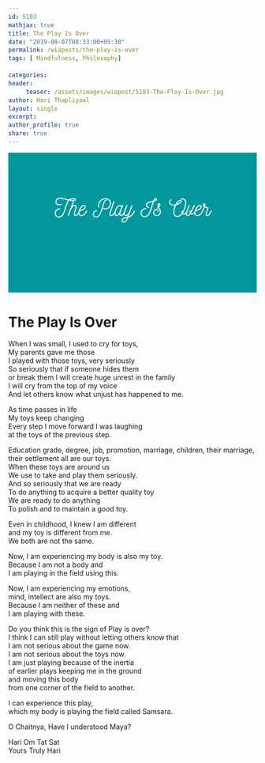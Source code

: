 ```yaml
--- 
id: 5103
mathjax: true  
title: The Play Is Over
date: "2019-08-07T08:33:00+05:30"
permalink: /wiaposts/the-play-is-over
tags: [ Mindfulness, Philosophy]    

categories: 
header:
     teaser: /assets/images/wiapost/5103-The-Play-Is-Over.jpg
author: Hari Thapliyaal 
layout: single
excerpt:  
author_profile: true 
share: true 
---
```


![The Play Is Over](/assets/images/wiapost/5103-The-Play-Is-Over.jpg)     
   
# The Play Is Over   
    
When I was small, I used to cry for toys,     
My parents gave me those     
I played with those toys, very seriously     
So seriously that if someone hides them     
or break them I will create huge unrest in the family     
I will cry from the top of my voice     
And let others know what unjust has happened to me.    
    
As time passes in life     
My toys keep changing     
Every step I move forward I was laughing     
at the toys of the previous step.    
    
Education grade, degree, job, promotion, marriage, children, their marriage,     
their settlement all are our toys.     
When these toys are around us     
We use to take and play them seriously.     
And so seriously that we are ready     
To do anything to acquire a better quality toy     
We are ready to do anything     
To polish and to maintain a good toy.    
    
Even in childhood, I knew I am different     
and my toy is different from me.     
We both are not the same.    
    
Now, I am experiencing my body is also my toy.     
Because I am not a body and     
I am playing in the field using this.    
    
Now, I am experiencing my emotions,     
mind, intellect are also my toys.     
Because I am neither of these and     
I am playing with these.    
    
Do you think this is the sign of Play is over?     
I think I can still play without letting others know that     
I am not serious about the game now.     
I am not serious about the toys now.     
I am just playing because of the inertia     
of earlier plays keeping me in the ground     
and moving this body     
from one corner of the field to another.    
    
I can experience this play,     
which my body is playing the field called Samsara.    
    
O Chaitnya, Have I understood Maya?    
    
Hari Om Tat Sat     
Yours Truly Hari    
